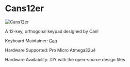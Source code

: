 # Cans12er
![Cans12er](https://i.imgur.com/ZsO6QSI.jpg)

A 12-key, orthogonal keypad designed by Can!

Keyboard Maintainer: [Can](https://github.com/canbaytok)

Hardware Supported: Pro Micro Atmega32u4

Hardware Availability: DIY with the open-source design files